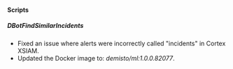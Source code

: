 
#### Scripts

##### DBotFindSimilarIncidents

- Fixed an issue where alerts were incorrectly called "incidents" in Cortex XSIAM.
- Updated the Docker image to: *demisto/ml:1.0.0.82077*.
